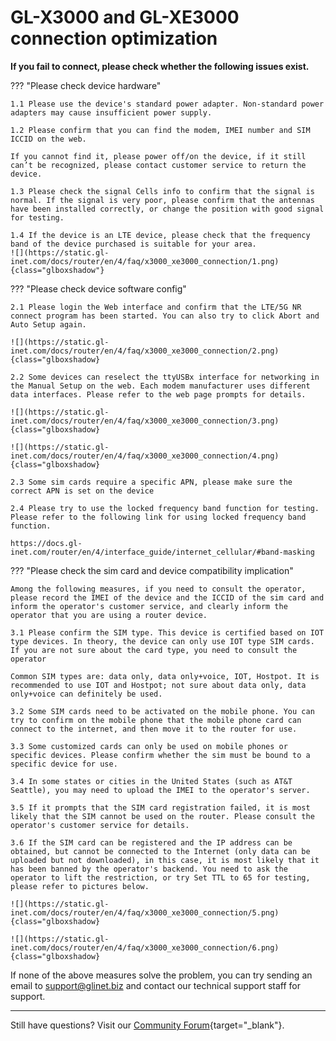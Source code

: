 # GL-X3000 and GL-XE3000 connection optimization

**If you fail to connect, please check whether the following issues exist.**

??? "Please check device hardware"

    1.1 Please use the device's standard power adapter. Non-standard power adapters may cause insufficient power supply.
    
    1.2 Please confirm that you can find the modem, IMEI number and SIM ICCID on the web. 
    
    If you cannot find it, please power off/on the device, if it still can’t be recognized, please contact customer service to return the device.
    
    1.3 Please check the signal Cells info to confirm that the signal is normal. If the signal is very poor, please confirm that the antennas have been installed correctly, or change the position with good signal for testing.
    
    1.4 If the device is an LTE device, please check that the frequency band of the device purchased is suitable for your area.
    ![](https://static.gl-inet.com/docs/router/en/4/faq/x3000_xe3000_connection/1.png){class="glboxshadow"}

??? "Please check device software config"

    2.1 Please login the Web interface and confirm that the LTE/5G NR connect program has been started. You can also try to click Abort and  Auto Setup again.
    
    ![](https://static.gl-inet.com/docs/router/en/4/faq/x3000_xe3000_connection/2.png){class="glboxshadow}
    
    2.2 Some devices can reselect the ttyUSBx interface for networking in the Manual Setup on the web. Each modem manufacturer uses different data interfaces. Please refer to the web page prompts for details.
    
    ![](https://static.gl-inet.com/docs/router/en/4/faq/x3000_xe3000_connection/3.png){class="glboxshadow}
    
    ![](https://static.gl-inet.com/docs/router/en/4/faq/x3000_xe3000_connection/4.png){class="glboxshadow}
    
    2.3 Some sim cards require a specific APN, please make sure the correct APN is set on the device
    
    2.4 Please try to use the locked frequency band function for testing. Please refer to the following link for using locked frequency band function.
    
    https://docs.gl-inet.com/router/en/4/interface_guide/internet_cellular/#band-masking

??? "Please check the sim card and device compatibility implication"

    Among the following measures, if you need to consult the operator, please record the IMEI of the device and the ICCID of the sim card and inform the operator's customer service, and clearly inform the operator that you are using a router device.
    
    3.1 Please confirm the SIM type. This device is certified based on IOT type devices. In theory, the device can only use IOT type SIM cards. If you are not sure about the card type, you need to consult the operator
    
    Common SIM types are: data only, data only+voice, IOT, Hostpot. It is recommended to use IOT and Hostpot; not sure about data only, data only+voice can definitely be used.
    
    3.2 Some SIM cards need to be activated on the mobile phone. You can try to confirm on the mobile phone that the mobile phone card can connect to the internet, and then move it to the router for use.
    
    3.3 Some customized cards can only be used on mobile phones or specific devices. Please confirm whether the sim must be bound to a specific device for use.
    
    3.4 In some states or cities in the United States (such as AT&T Seattle), you may need to upload the IMEI to the operator's server.
    
    3.5 If it prompts that the SIM card registration failed, it is most likely that the SIM cannot be used on the router. Please consult the operator's customer service for details.
    
    3.6 If the SIM card can be registered and the IP address can be obtained, but cannot be connected to the Internet (only data can be uploaded but not downloaded), in this case, it is most likely that it has been banned by the operator's backend. You need to ask the operator to lift the restriction, or try Set TTL to 65 for testing, please refer to pictures below.
    
    ![](https://static.gl-inet.com/docs/router/en/4/faq/x3000_xe3000_connection/5.png){class="glboxshadow}
    
    ![](https://static.gl-inet.com/docs/router/en/4/faq/x3000_xe3000_connection/6.png){class="glboxshadow}
    
If none of the above measures solve the problem, you can try sending an email to [support@glinet.biz](mailto:support@glinet.biz) and contact our technical support staff for support.

---

Still have questions? Visit our [Community Forum](https://forum.gl-inet.com){target="_blank"}.
